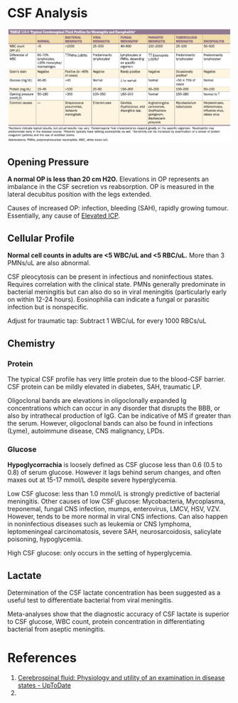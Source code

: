 # CSF Analysis

![](_attachments/Pasted%20image%2020230625223242.png)

## Opening Pressure
**A normal OP is less than 20 cm H2O.** Elevations in OP represents an imbalance in the CSF secretion vs reabsorption. OP is measured in the lateral decubitus position with the legs extended.

Causes of increased OP: infection, bleeding (SAH), rapidly growing tumour. Essentially, any cause of [Elevated ICP](../Critical%20Care/Neuro%20Critical%20Care/Elevated%20ICP.md).

## Cellular Profile
**Normal cell counts in adults are <5 WBC/uL and <5 RBC/uL.** More than 3 PMNs/uL are also abnormal.

CSF pleocytosis can be present in infectious and noninfectious states. Requires correlation with the clinical state. PMNs generally predominate in bacterial meningitis but can also do so in viral meningitis (particularly early on within 12-24 hours). Eosinophilia can indicate a fungal or parasitic infection but is nonspecific.

Adjust for traumatic tap: Subtract 1 WBC/uL for every 1000 RBCs/uL

## Chemistry
### Protein
The typical CSF profile has very little protein due to the blood-CSF barrier. CSF protein can be mildly elevated in diabetes, SAH, traumatic LP.

Oligoclonal bands are elevations in oligoclonally expanded Ig concentrations which can occur in any disorder that disrupts the BBB, or also by intrathecal production of IgG. Can be indicative of MS if greater than the serum. However, oligoclonal bands can also be found in infections (Lyme), autoimmune disease, CNS malignancy, LPDs.

### Glucose
**Hypoglycorrachia** is loosely defined as CSF glucose less than 0.6 (0.5 to 0.8) of serum glucose. However it lags behind serum changes, and often maxes out at 15-17 mmol/L despite severe hyperglycemia.

Low CSF glucose: less than 1.0 mmol/L is strongly predictive of bacterial meningitis. Other causes of low CSF glucose: Mycobacteria, Mycoplasma, treponemal, fungal CNS infection, mumps, enterovirus, LMCV, HSV, VZV. However, tends to be more normal in viral CNS infections. Can also happen in noninfectious diseases such as leukemia or CNS lymphoma, leptomeningeal carcinomatosis, severe SAH, neurosarcoidosis, salicylate poisoning, hypoglycemia.

High CSF glucose: only occurs in the setting of hyperglycemia.

## Lactate
Determination of the CSF lactate concentration has been suggested as a useful test to differentiate bacterial from viral meningitis. 

Meta-analyses show that the diagnostic accuracy of CSF lactate is superior to CSF glucose, WBC count, protein concentration in differentiating bacterial from aseptic meningitis.

# References
1. [Cerebrospinal fluid: Physiology and utility of an examination in disease states - UpToDate](https://www.uptodate.com/contents/cerebrospinal-fluid-physiology-and-utility-of-an-examination-in-disease-states?source=history_widget#H3)
2. 